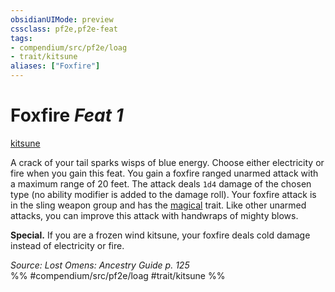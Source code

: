```yaml
---
obsidianUIMode: preview
cssclass: pf2e,pf2e-feat
tags:
- compendium/src/pf2e/loag
- trait/kitsune
aliases: ["Foxfire"]
---
```

# Foxfire  *Feat 1*  
[kitsune](../../rules/traits/kitsune-loag.md)  


A crack of your tail sparks wisps of blue energy. Choose either electricity or fire when you gain this feat. You gain a foxfire ranged unarmed attack with a maximum range of 20 feet. The attack deals `1d4` damage of the chosen type (no ability modifier is added to the damage roll). Your foxfire attack is in the sling weapon group and has the [magical](../../rules/traits/magical.md) trait. Like other unarmed attacks, you can improve this attack with handwraps of mighty blows.

**Special.** If you are a frozen wind kitsune, your foxfire deals cold damage instead of electricity or fire.

*Source: Lost Omens: Ancestry Guide p. 125*  
%% #compendium/src/pf2e/loag #trait/kitsune %%